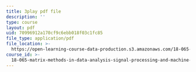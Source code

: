 ```yaml
---
title: 3play pdf file
description: ''
type: course
layout: pdf
uid: 70996912a170cf9c6ebb018f03c1fc85
file_type: application/pdf
file_location: >-
  https://open-learning-course-data-production.s3.amazonaws.com/18-065-matrix-methods-in-data-analysis-signal-processing-and-machine-learning-spring-2018/70996912a170cf9c6ebb018f03c1fc85_Y4f7K9XF04k.pdf
course_id: >-
  18-065-matrix-methods-in-data-analysis-signal-processing-and-machine-learning-spring-2018
---
```


